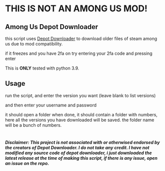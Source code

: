 # THIS IS NOT AN AMONG US MOD!
## Among Us Depot Downloader
this script uses [Depot Downloader](https://github.com/SteamRE/DepotDownloader) to download older files of steam among us due to mod compatibility.

if it freezes and you have 2fa on try entering your 2fa code and pressing enter

This is __ONLY__ tested with python 3.9.

## Usage
run the script, and enter the version you want (leave blank to list versions)

and then enter your username and password

it should open a folder when done, it should contain a folder with numbers, here all the versions you have downloaded will be saved. the folder name will be a bunch of numbers.

# 
##### Disclaimer: This project is not associated with or otherwised endorsed by the creators of Depot Downloader. I do not take ***any*** credit. I have not modified any source code of depot downloader, i just downloaded the latest release at the time of making this script, if there is any issue, open an issue on the repo.

